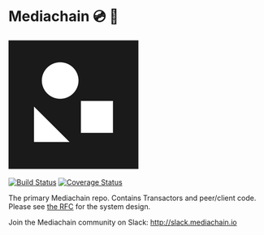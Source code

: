# Mediachain 💿 🔗
![logo](mediachain_logo_small.png)

[![Build Status](https://travis-ci.org/mediachain/mediachain.svg?branch=master)](https://travis-ci.org/mediachain/mediachain)
[![Coverage Status](https://coveralls.io/repos/github/mediachain/mediachain/badge.svg?branch=master)](https://coveralls.io/github/mediachain/mediachain?branch=master)

The primary Mediachain repo. Contains Transactors and peer/client code. Please see [the RFC](rfc/mediachain-rfc-2.md) for the system design.

Join the Mediachain community on Slack: http://slack.mediachain.io
